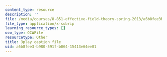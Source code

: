 ```yaml
---
content_type: resource
description: ''
file: /media/courses/8-851-effective-field-theory-spring-2013/a6b8fee3b980591fb06415413e64ee01_kZcGNN5cYCg.vtt
file_type: application/x-subrip
learning_resource_types: []
ocw_type: OCWFile
resourcetype: Other
title: 3play caption file
uid: a6b8fee3-b980-591f-b064-15413e64ee01
---
```

